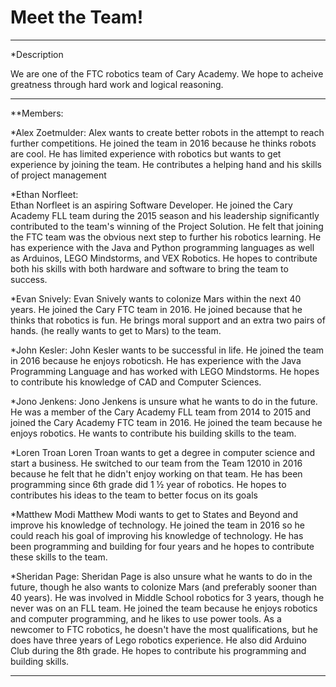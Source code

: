 # Meet the Team!
**************************************************************************************
*Description

We are one of the  FTC robotics team of Cary Academy. We hope to acheive greatness through hard work and logical reasoning.

**************************************************************************************
**Members:

*Alex Zoetmulder: 
Alex wants to create better robots in the attempt to reach further competitions. He joined the team in 2016  because he thinks robots are cool. He has limited experience with robotics but wants to get experience by joining the team. He contributes a helping hand and his skills of project management 

*Ethan Norfleet:  
Ethan Norfleet is an aspiring Software Developer. He joined the Cary Academy FLL team during the 2015 season and his leadership significantly contributed to the team's winning of the Project Solution. He felt that joining the FTC team was the obvious next step to further his robotics learning. He has experience with the Java and Python programming languages as well as Arduinos, LEGO Mindstorms, and VEX Robotics. He hopes to contribute both his skills with both hardware and software to bring the team to success. 
 
*Evan Snively: 
Evan Snively wants to colonize Mars within the next 40 years. He joined the Cary FTC team in 2016. He joined because that he thinks that robotics is fun. He brings moral support and an extra two pairs of hands. (he really wants to get to Mars) to the team. 
 
*John Kesler: 
John Kesler wants to be successful in life. He joined the team in 2016 because he enjoys roboticsh. He has experience with the Java Programming Language and has worked with LEGO Mindstorms. He hopes to contribute his knowledge of CAD and Computer Sciences. 
 
*Jono Jenkens: 
Jono Jenkens is unsure what he wants to do in the future. He was a member of the Cary Academy FLL team from 2014 to 2015 and joined the Cary Academy FTC team in 2016. He joined the team because he enjoys robotics. He wants to contribute his building skills to the team. 
 
*Loren Troan 
Loren Troan wants to get a degree in computer science and start a business. He switched to our team from the Team 12010 in 2016 because he felt that he didn't enjoy working on that team. He has been programming since 6th grade did 1 ½ year of robotics. He hopes to contributes his ideas to the team to better focus on its goals 
 
*Matthew Modi 
Matthew Modi wants to get to States and Beyond and improve his knowledge of technology. He joined the team in 2016 so he could reach his goal of improving his knowledge of technology. He has been programming and building for four years and he hopes to contribute these skills to the team. 
 
*Sheridan Page: 
Sheridan Page is also unsure what he wants to do in the future, though he also wants to colonize Mars (and preferably sooner than 40 years). He was involved in Middle School robotics for 3 years, though he never was on an FLL team. He joined the team because he enjoys robotics and computer programming, and he likes to use power tools. As a newcomer to FTC robotics, he doesn't have the most qualifications, but he does have three years of Lego robotics experience. He also did Arduino Club during the 8th grade. He hopes to contribute his programming and building skills.
**************************************************************************************
